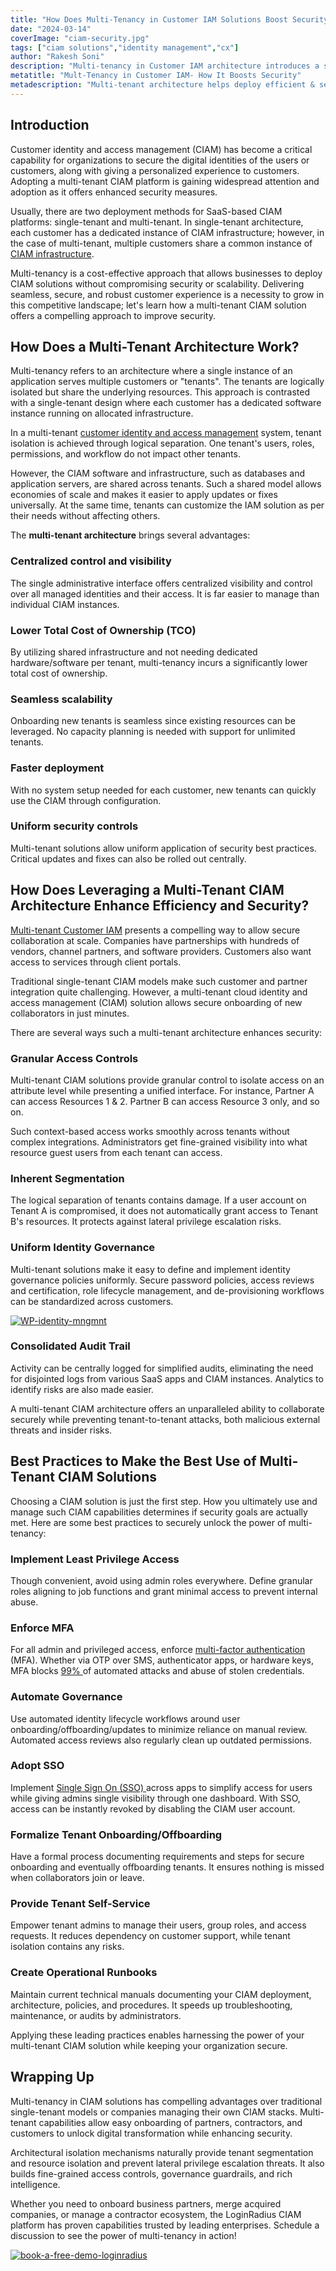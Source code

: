 ```yaml
---
title: "How Does Multi-Tenancy in Customer IAM Solutions Boost Security?"
date: "2024-03-14"
coverImage: "ciam-security.jpg"
tags: ["ciam solutions","identity management","cx"]
author: "Rakesh Soni"
description: "Multi-tenancy in Customer IAM architecture introduces a significant shift in how organizations manage and protect their users' identities in a shared environment. Let's discover how multi-tenancy enables multiple tenants or customers to co-exist securely within a single CIAM infrastructure."
metatitle: "Mult-Tenancy in Customer IAM- How It Boosts Security"
metadescription: "Multi-tenant architecture helps deploy efficient & secure Customer IAM solutions to meet the needs of your ever-growing user base. Here’s what you need to know."
---
```

## Introduction

Customer identity and access management (CIAM) has become a critical capability for organizations to secure the digital identities of the users or customers, along with giving a personalized experience to customers. Adopting a multi-tenant CIAM platform is gaining widespread attention and adoption as it offers enhanced security measures. 

Usually, there are two deployment methods for SaaS-based CIAM platforms: single-tenant and multi-tenant. In single-tenant architecture, each customer has a dedicated instance of CIAM infrastructure; however, in the case of multi-tenant, multiple customers share a common instance of [CIAM infrastructure](https://www.loginradius.com/blog/identity/loginradius-private-cloud-ciam-benefits/). 

Multi-tenancy is a cost-effective approach that allows businesses to deploy CIAM solutions without compromising security or scalability. Delivering seamless, secure, and robust customer experience is a necessity to grow in this competitive landscape; let's learn how a multi-tenant CIAM solution offers a compelling approach to improve security. 

## How Does a Multi-Tenant Architecture Work?

Multi-tenancy refers to an architecture where a single instance of an application serves multiple customers or "tenants". The tenants are logically isolated but share the underlying resources. This approach is contrasted with a single-tenant design where each customer has a dedicated software instance running on allocated infrastructure.

In a multi-tenant [customer identity and access management](https://www.loginradius.com/blog/identity/customer-identity-and-access-management/) system, tenant isolation is achieved through logical separation. One tenant's users, roles, permissions, and workflow do not impact other tenants. 

However, the CIAM software and infrastructure, such as databases and application servers, are shared across tenants. Such a shared model allows economies of scale and makes it easier to apply updates or fixes universally. At the same time, tenants can customize the IAM solution as per their needs without affecting others.

The **multi-tenant architecture** brings several advantages:

### Centralized control and visibility

The single administrative interface offers centralized visibility and control over all managed identities and their access. It is far easier to manage than individual CIAM instances.

### Lower Total Cost of Ownership (TCO)

By utilizing shared infrastructure and not needing dedicated hardware/software per tenant, multi-tenancy incurs a significantly lower total cost of ownership. 

### Seamless scalability

Onboarding new tenants is seamless since existing resources can be leveraged. No capacity planning is needed with support for unlimited tenants.

### Faster deployment

With no system setup needed for each customer, new tenants can quickly use the CIAM through configuration.

### Uniform security controls

Multi-tenant solutions allow uniform application of security best practices. Critical updates and fixes can also be rolled out centrally.

## How Does Leveraging a Multi-Tenant CIAM Architecture Enhance Efficiency and Security?

[Multi-tenant Customer IAM](https://www.loginradius.com/multi-tenant-cloud/) presents a compelling way to allow secure collaboration at scale. Companies have partnerships with hundreds of vendors, channel partners, and software providers. Customers also want access to services through client portals.

Traditional single-tenant CIAM models make such customer and partner integration quite challenging. However, a multi-tenant cloud identity and access management (CIAM) solution allows secure onboarding of new collaborators in just minutes.

There are several ways such a multi-tenant architecture enhances security:

### Granular Access Controls

Multi-tenant CIAM solutions provide granular control to isolate access on an attribute level while presenting a unified interface. For instance, Partner A can access Resources 1 & 2. Partner B can access Resource 3 only, and so on.

Such context-based access works smoothly across tenants without complex integrations. Administrators get fine-grained visibility into what resource guest users from each tenant can access.

### Inherent Segmentation

The logical separation of tenants contains damage. If a user account on Tenant A is compromised, it does not automatically grant access to Tenant B's resources. It protects against lateral privilege escalation risks.

### Uniform Identity Governance

Multi-tenant solutions make it easy to define and implement identity governance policies uniformly. Secure password policies, access reviews and certification, role lifecycle management, and de-provisioning workflows can be standardized across customers.

[![WP-identity-mngmnt](WP-identity-mngmnt.png)](https://www.loginradius.com/resource/the-critical-role-of-identity-management-in-data-governance/)

### Consolidated Audit Trail

Activity can be centrally logged for simplified audits, eliminating the need for disjointed logs from various SaaS apps and CIAM instances. Analytics to identify risks are also made easier.

A multi-tenant CIAM architecture offers an unparalleled ability to collaborate securely while preventing tenant-to-tenant attacks, both malicious external threats and insider risks.

## Best Practices to Make the Best Use of Multi-Tenant CIAM Solutions

Choosing a CIAM solution is just the first step. How you ultimately use and manage such CIAM capabilities determines if security goals are actually met. Here are some best practices to securely unlock the power of multi-tenancy:

### Implement Least Privilege Access

Though convenient, avoid using admin roles everywhere. Define granular roles aligning to job functions and grant minimal access to prevent internal abuse.

### Enforce MFA

For all admin and privileged access, enforce [multi-factor authentication](https://www.loginradius.com/multi-factor-authentication/) (MFA). Whether via OTP over SMS, authenticator apps, or hardware keys, MFA blocks [99% ](https://www.microsoft.com/en-us/security/blog/2019/08/20/one-simple-action-you-can-take-to-prevent-99-9-percent-of-account-attacks/)of automated attacks and abuse of stolen credentials.

### Automate Governance

Use automated identity lifecycle workflows around user onboarding/offboarding/updates to minimize reliance on manual review. Automated access reviews also regularly clean up outdated permissions.

### Adopt SSO

Implement [Single Sign On (SSO) ](https://www.loginradius.com/single-sign-on/)across apps to simplify access for users while giving admins single visibility through one dashboard. With SSO, access can be instantly revoked by disabling the CIAM user account.

### Formalize Tenant Onboarding/Offboarding

Have a formal process documenting requirements and steps for secure onboarding and eventually offboarding tenants. It ensures nothing is missed when collaborators join or leave.

### Provide Tenant Self-Service

Empower tenant admins to manage their users, group roles, and access requests. It reduces dependency on customer support, while tenant isolation contains any risks.

### Create Operational Runbooks

Maintain current technical manuals documenting your CIAM deployment, architecture, policies, and procedures. It speeds up troubleshooting, maintenance, or audits by administrators.

Applying these leading practices enables harnessing the power of your multi-tenant CIAM solution while keeping your organization secure. 

## Wrapping Up

Multi-tenancy in CIAM solutions has compelling advantages over traditional single-tenant models or companies managing their own CIAM stacks. Multi-tenant capabilities allow easy onboarding of partners, contractors, and customers to unlock digital transformation while enhancing security.

Architectural isolation mechanisms naturally provide tenant segmentation and resource isolation and prevent lateral privilege escalation threats. It also builds fine-grained access controls, governance guardrails, and rich intelligence.

Whether you need to onboard business partners, merge acquired companies, or manage a contractor ecosystem, the LoginRadius CIAM platform has proven capabilities trusted by leading enterprises. Schedule a discussion to see the power of multi-tenancy in action!

[![book-a-free-demo-loginradius](../../assets/book-a-demo-loginradius.png)](https://www.loginradius.com/contact-us?utm_source=blog&utm_medium=web&utm_campaign=multi-tenancy-ciam-security)